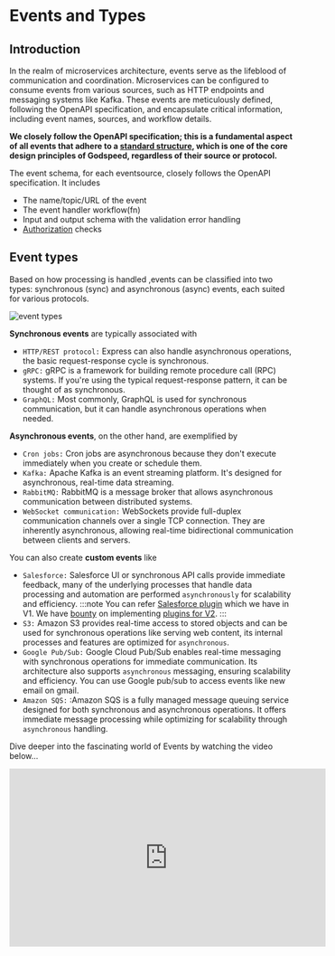 # Events and Types
## Introduction
In the realm of microservices architecture, events serve as the lifeblood of communication and coordination. Microservices can be configured to consume events from various sources, such as HTTP endpoints and messaging systems like Kafka. These events are meticulously defined, following the OpenAPI specification, and encapsulate critical information, including event names, sources, and workflow details.

**We closely follow the OpenAPI specification; this is a fundamental aspect of all events that adhere to a [standard structure](/docs/microservices-framework/introduction/design-principles.md#schema-driven-development), which is one of the core design principles of Godspeed, regardless of their source or protocol.**

<!-- **When switching between eventsources, the event schema undergoes significant changes. In the case of HTTP events, the start line includes the eventsource name, method, and path. However, for Kafka events, the start line combines the datasource name, topic name, and group ID.** -->

The event schema, for each eventsource, closely follows the OpenAPI specification. It includes
- The name/topic/URL of the event
- The event handler workflow(fn)
- Input and output schema with the validation error handling
- [Authorization](/docs/microservices-framework/authorization/overview.md) checks 


##  Event types
Based on how processing is handled ,events can be classified into two types: synchronous (sync) and asynchronous (async) events, each suited for various protocols. 


<img src="https://res.cloudinary.com/dsvdiwazh/image/upload/v1703849187/Sushil_edited_bbfzl1.jpg" alt="event types" />


**Synchronous events** are typically associated with 
- `HTTP/REST protocol:` Express can also handle asynchronous operations, the basic request-response cycle is synchronous.
- `gRPC:`  gRPC is a framework for building remote procedure call (RPC) systems. If you're using the typical request-response pattern, it can be thought of as synchronous.
- `GraphQL:` Most commonly, GraphQL is used for synchronous communication, but it can handle asynchronous operations when needed.

**Asynchronous events**, on the other hand, are exemplified by
- `Cron jobs:` Cron jobs are asynchronous because they don't execute immediately when you create or schedule them.
- `Kafka:` Apache Kafka is an event streaming platform. It's designed for asynchronous, real-time data streaming.
- `RabbitMQ:` RabbitMQ is a message broker that allows asynchronous communication between distributed systems.
- `WebSocket communication:` WebSockets provide full-duplex communication channels over a single TCP connection. They are inherently asynchronous, allowing real-time bidirectional communication between clients and servers.

You can also create **custom events** like 
- `Salesforce:` Salesforce UI or synchronous API calls provide immediate feedback, many of the underlying processes that handle data processing and automation are performed `asynchronously` for scalability and efficiency.
:::note
You can refer [Salesforce plugin](https://docs.godspeed.systems/v1/microservices/events#624-salesforce-event) which we have in V1.
We have [bounty](https://forum.godspeed.systems/t/1-million-developer-bounty-program-build-earn-with-godspeed/128) on implementing [plugins for V2](https://github.com/godspeedsystems/gs-plugins#list-of-plugins).
:::
- `S3:` Amazon S3 provides real-time access to stored objects and can be used for synchronous operations like serving web content, its internal processes and features are optimized for `asynchronous`.
- `Google Pub/Sub:` Google Cloud Pub/Sub enables real-time messaging with synchronous operations for immediate communication. Its architecture also supports `asynchronous` messaging, ensuring scalability and efficiency. You can use Google pub/sub to access events like new email on gmail.
- `Amazon SQS:` :Amazon SQS is a fully managed message queuing service designed for both synchronous and asynchronous operations. It offers immediate message processing while optimizing for scalability through `asynchronous` handling.


Dive deeper into the fascinating world of Events by watching the video below...

<div style={{ margin: '20px auto', textAlign: 'center' }}>
  <iframe width="560" height="315" src="https://www.youtube.com/embed/dVt6GPSgY7A" frameBorder="0" allowFullScreen></iframe>
</div>
